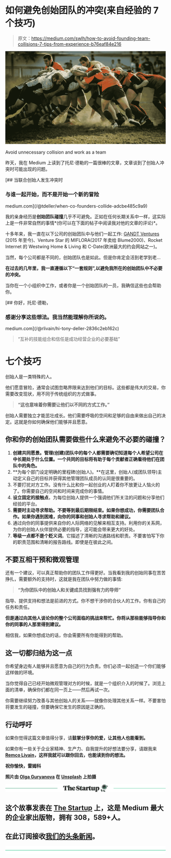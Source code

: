 # 如何避免创始团队的冲突(来自经验的 7 个技巧)

> 原文：<https://medium.com/swlh/how-to-avoid-founding-team-collisions-7-tips-from-experience-b76eaf84e216>

![](img/7ebeb810e977461f14aeee3f976e1f81.png)

Avoid unnecessary collision and work as a team

昨天，我在 Medium 上读到了托尼·德勒的一篇很棒的文章，文章谈到了创始人冲突时可能出现的问题。

[](/@tdeller/when-co-founders-collide-adcbe485c9a9) [## 当联合创始人发生冲突时

### 与谁一起开始，而不是开始一个新的冒险

medium.com](/@tdeller/when-co-founders-collide-adcbe485c9a9) 

我的亲身经历是**创始团队碰撞**几乎不可避免。正如在任何长期关系中一样，这实际上是一件非常自然的事情*(你可以在下面的帖子中阅读我对他的文章的评论)*。

十多年来，我一直在以下公司的创始团队中与他们一起工作: [GANDT Ventures](http://www.gandt.ch) (2015 年至今)、Venture Star 的 MIFLORA(2017 年卖给 Blume2000)、Rocket Internet 的 Westwing Home & Living 和 C-Date(欧洲最大的约会网站之一)。

当然，每个公司都是不同的，创始团队也是如此。但是你肯定会活到老学到老…

**在过去的几年里，我一直遵循以下“一套规则”,以避免我所在的创始团队中不必要的冲突。**

当你在一个小组织中工作，或者你是一个创始团队的一员，我确信这些也会帮助你。

 [## 你好，托尼·德勒，

### 感谢分享这些想法。我当然能理解你所说的。

medium.com](/@rlivain/hi-tony-deller-2836c2eb162c) 

> “互补的技能组合和信任是成功经营企业的必要基础”

# 七个技巧

创始人是一类特殊的人。

他们愿意冒险，通常会试图忽略界限来达到他们的目标。这些都是伟大的交易，你需要改变现状，用不同于传统组织的方式做事。

> **“这也意味着你需要让他们以不同的方式工作。”**

创始人需要独立才能茁壮成长。他们需要呼吸的空间和足够的自由来做出自己的决定。这就是你如何确保他们能够并且愿意。

## 你和你的创始团队需要做些什么来避免不必要的碰撞？

1.  **创建共同愿景。管理(创建)团队中的每个人都需要确切知道每个人希望公司在中长期处于什么位置。一个共同的目标将有助于每个贡献者正确看待他们在团队中的角色。**
2.  **为每个部门设定明确的里程碑(创始人)。**在这里，创始人(或团队领导)主动定义自己的目标并获得其他管理团队成员的认同是很重要的。
3.  不要打扰对方工作。没有什么比和你一起创业的人盯着你不放更让人恼火的了。你需要自己的空间和时间来完成你的事情。
4.  **设立固定的接触点**，为每位创始人提供一个强调他们所关注的问题和分享他们经验的平台。
5.  **需要时主动寻求帮助。不要等到最后期限结束。如果你想成功，你需要团队合作。如果你遇到困难，向你的同事和创始人寻求帮助和建议。**
6.  通过向你的同事提供来自你的人际网络的见解来相互支持。利用你的关系网，为你的创始人伙伴提供必要的指导，这可能会带来更大的好处。
7.  **等级一点都不是个贬义词**。它描述了清晰的沟通路线和职责。不要害怕写下你的职责范围和清晰的报告路线。即使是在彼此之间。

## 不要互相干预和微观管理

还有一个建议，可以真正帮助你的团队工作得更好。当我看到我的创始同事在苦苦挣扎，需要额外的支持时，这就是我在团队中努力做的事情:

> **“为你团队中的创始人和关键成员找到强有力的导师”**

指导、提供支持和想法是前进的方式。你不想干涉你的合伙人的工作。你有自己的任务和责任。

**但是通过向其他人谈论你的整个公司面临的挑战来帮忙。你将从那些能够指导你和你的同事的人那里得到建议。**

相信我，如果你想成功的话，你会需要所有你能得到的帮助。

## 这一切都归结为这一点

你希望身边有人能够并且愿意为自己的行为负责。你们必须一起创造一个你们能够这样做的环境。

当你觉得自己已经开始微观管理对方的时候，就是一个组织介入的时候了。浏览上面的清单，确保你们都在同一页上——然后再试一次。

你需要继续努力改善与其他创始人的关系——就像你处理其他关系一样。不要害怕将要发生的碰撞，但要确保它发生的原因是正确的。

## 行动呼吁

如果你觉得这篇文章值得分享，请**鼓掌分享你的爱，让其他人也能看到。**

如果你有一些关于企业家精神、生产力、自我提升的好想法要分享，请跟我来[**Remco Livain**](https://medium.com/u/522fc96b0657?source=post_page-----b76eaf84e216--------------------------------)**，这样我就可以跟你回去，也能读到你的想法。**

**祝你愉快，雷姆科**

**照片由 [Olga Guryanova](https://unsplash.com/photos/ft7vJxwl2RY?utm_source=unsplash&utm_medium=referral&utm_content=creditCopyText) 在 [Unsplash](https://unsplash.com/search/photos/teamwork?utm_source=unsplash&utm_medium=referral&utm_content=creditCopyText) 上拍摄**

**[![](img/308a8d84fb9b2fab43d66c117fcc4bb4.png)](https://medium.com/swlh)**

## **这个故事发表在 [The Startup](https://medium.com/swlh) 上，这是 Medium 最大的企业家出版物，拥有 308，589+人。**

## **在此订阅接收[我们的头条新闻](http://growthsupply.com/the-startup-newsletter/)。**

**[![](img/b0164736ea17a63403e660de5dedf91a.png)](https://medium.com/swlh)**
